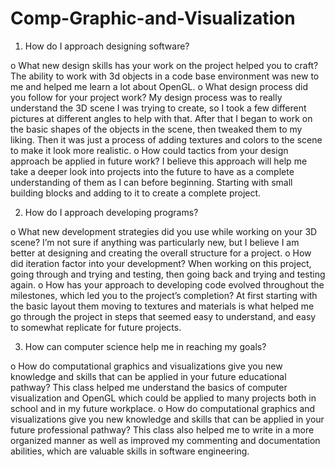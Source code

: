 # Comp-Graphic-and-Visualization
1.	How do I approach designing software?

o	What new design skills has your work on the project helped you to craft?
  The ability to work with 3d objects in a code base environment was new to me and helped me learn a lot about OpenGL.
o	What design process did you follow for your project work?
  My design process was to really understand the 3D scene I was trying to create, so I took a few different pictures at different angles to help with that. After that I began to work on the basic shapes of the objects in the scene, then tweaked them to my liking. Then it was   just a process of adding textures and colors to the scene to make it look more realistic.
o	How could tactics from your design approach be applied in future work?
  I believe this approach will help me take a deeper look into projects into the future to have as a complete understanding of them as I can before beginning. Starting with small building blocks and adding to it to create a complete project.

2.	How do I approach developing programs?

o	What new development strategies did you use while working on your 3D scene?
  I’m not sure if anything was particularly new, but I believe I am better at designing and creating the overall structure for a project.
o	How did iteration factor into your development?
  When working on this project, going through and trying and testing, then going back and trying and testing again.
o	How has your approach to developing code evolved throughout the milestones, which led you to the project’s completion?
  At first starting with the basic layout them moving to textures and materials is what helped me go through the project in steps that seemed easy to understand, and easy to somewhat replicate for future projects.

3.	How can computer science help me in reaching my goals?
	
o	How do computational graphics and visualizations give you new knowledge and skills that can be applied in your future educational pathway?
  This class helped me understand the basics of computer visualization and OpenGL which could be applied to many projects both in school and in my future workplace.
o	How do computational graphics and visualizations give you new knowledge and skills that can be applied in your future professional pathway?
  This class also helped me to write in a more organized manner as well as improved my commenting and documentation abilities, which are valuable skills in software engineering.
